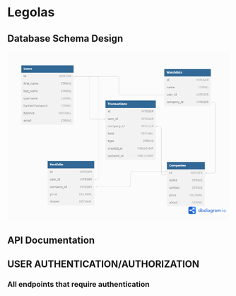 # Legolas

## Database Schema Design

![db-schema]

[db-schema]: react-app/src/static/test-logos-and-images/legolas-db-diagram.png
## API Documentation

## USER AUTHENTICATION/AUTHORIZATION

### All endpoints that require authentication
